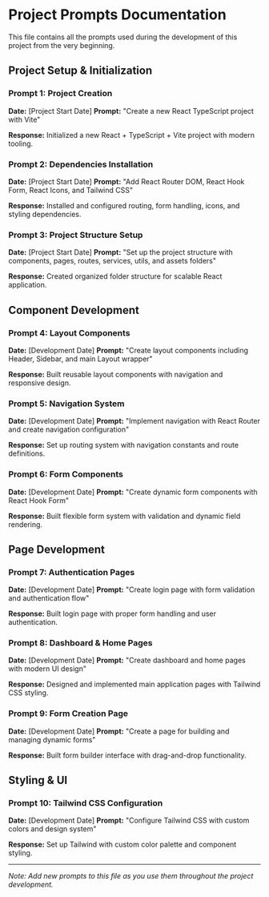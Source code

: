# Project Prompts Documentation

This file contains all the prompts used during the development of this project from the very beginning.

## Project Setup & Initialization

### Prompt 1: Project Creation
**Date:** [Project Start Date]
**Prompt:** "Create a new React TypeScript project with Vite"

**Response:** Initialized a new React + TypeScript + Vite project with modern tooling.

### Prompt 2: Dependencies Installation
**Date:** [Project Start Date]
**Prompt:** "Add React Router DOM, React Hook Form, React Icons, and Tailwind CSS"

**Response:** Installed and configured routing, form handling, icons, and styling dependencies.

### Prompt 3: Project Structure Setup
**Date:** [Project Start Date]
**Prompt:** "Set up the project structure with components, pages, routes, services, utils, and assets folders"

**Response:** Created organized folder structure for scalable React application.

## Component Development

### Prompt 4: Layout Components
**Date:** [Development Date]
**Prompt:** "Create layout components including Header, Sidebar, and main Layout wrapper"

**Response:** Built reusable layout components with navigation and responsive design.

### Prompt 5: Navigation System
**Date:** [Development Date]
**Prompt:** "Implement navigation with React Router and create navigation configuration"

**Response:** Set up routing system with navigation constants and route definitions.

### Prompt 6: Form Components
**Date:** [Development Date]
**Prompt:** "Create dynamic form components with React Hook Form"

**Response:** Built flexible form system with validation and dynamic field rendering.

## Page Development

### Prompt 7: Authentication Pages
**Date:** [Development Date]
**Prompt:** "Create login page with form validation and authentication flow"

**Response:** Built login page with proper form handling and user authentication.

### Prompt 8: Dashboard & Home Pages
**Date:** [Development Date]
**Prompt:** "Create dashboard and home pages with modern UI design"

**Response:** Designed and implemented main application pages with Tailwind CSS styling.

### Prompt 9: Form Creation Page
**Date:** [Development Date]
**Prompt:** "Create a page for building and managing dynamic forms"

**Response:** Built form builder interface with drag-and-drop functionality.

## Styling & UI

### Prompt 10: Tailwind CSS Configuration
**Date:** [Development Date]
**Prompt:** "Configure Tailwind CSS with custom colors and design system"

**Response:** Set up Tailwind with custom color palette and component styling.

---

*Note: Add new prompts to this file as you use them throughout the project development.* 